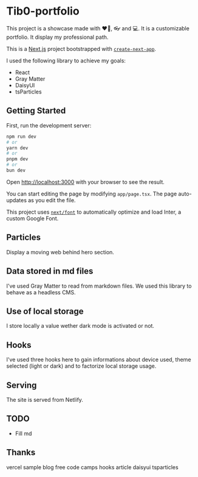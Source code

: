 # Tib0-portfolio

This project is a showcase made with ❤️‍🔥, 👓 and 💻. It is a customizable portfolio. It display my professional path. 

This is a [Next.js](https://nextjs.org/) project bootstrapped with [`create-next-app`](https://github.com/vercel/next.js/tree/canary/packages/create-next-app).

I used the following library to achieve my goals:
 - React
 - Gray Matter
 - DaisyUI
 - tsParticles

## Getting Started

First, run the development server:

```bash
npm run dev
# or
yarn dev
# or
pnpm dev
# or
bun dev
```

Open [http://localhost:3000](http://localhost:3000) with your browser to see the result.

You can start editing the page by modifying `app/page.tsx`. The page auto-updates as you edit the file.

This project uses [`next/font`](https://nextjs.org/docs/basic-features/font-optimization) to automatically optimize and load Inter, a custom Google Font.

## Particles

Display a moving web behind hero section.

## Data stored in md files

I've used Gray Matter to read from markdown files. We used this library to behave as a headless CMS.

## Use of local storage

I store locally a value wether dark mode is activated or not.

## Hooks

I've used three hooks here to gain informations about device used, theme selected (light or dark) and to factorize local storage usage.

## Serving

The site is served from Netlify.

## TODO

- Fill md

## Thanks

vercel sample blog
free code camps hooks article
daisyui
tsparticles
